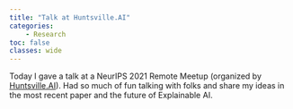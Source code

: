 ```yaml
---
title: "Talk at Huntsville.AI"
categories: 
    - Research
toc: false
classes: wide
---
```


Today I gave a talk at a NeurIPS 2021 Remote Meetup (organized by [Huntsville.AI](https://www.meetup.com/Huntsville-AI/events/282476585/)). 
Had so much of fun talking with folks and share my ideas in the most recent paper and the future of Explainable AI.
